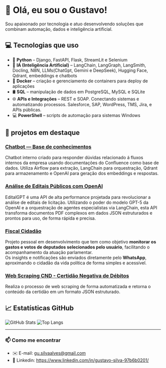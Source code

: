 # 👋 Olá, eu sou o Gustavo!

Sou apaixonado por tecnologia e atuo desenvolvendo soluções que combinam automação, dados e inteligência artificial.

## 💻 Tecnologias que uso

- 🐍 **Python** – Django, FastAPI, Flask, StreamLit e Selenium
- 🧠 **IA (Inteligência Artificial)** – LangChain, LangGraph, LangSmith, Docling, N8N, LLMs(ChatGpt, Gemini e DeepSeek), Hugging Face, Qdrant, embeddings e chatbots
- 🐳 **Docker** – criação e gerenciamento de containers para deploy de aplicações
- 🛢️ **SQL** – manipulação de dados em PostgreSQL, MySQL e SQLite
- 🌐 **APIs e Integrações** – REST e SOAP. Conectando sistemas e automatizando processos. Salesforce, SAP, WordPress, TMS, Jira, e APIs públicas.
- 💻 **PowerShell** – scripts de automação para sistemas Windows

## 🚀 projetos em destaque

### [Chatbot — Base de conhecimentos](https://github.com/gustavoSilvaAlves/ChatbotAI)

Chatbot interno criado para responder dúvidas relacionado á fluxos internos da empresa usando documentações do Confluence como base de dados. Utiliza Airflow para extração, LangChain para orquestração, Qdrant para armazenamento e OpenAI para geração dos embeddings e respostas.

### [Análise de Editais Públicos com OpenAI](https://github.com/gustavoSilvaAlves/EditalGPT-API)

EditalGPT é uma API de alta performance projetada para revolucionar a análise de editais de licitação. Utilizando o poder do modelo GPT-5 da OpenAI e a orquestração de agentes especialistas via LangChain, esta API transforma documentos PDF complexos em dados JSON estruturados e prontos para uso, de forma rápida e precisa.

### [Fiscal Cidadão ](https://github.com/gustavoSilvaAlves/Fiscal-Cidadao)

Projeto pessoal em desenvolvimento que tem como objetivo **monitorar os gastos e votos de deputados selecionados pelo usuário**, facilitando o acompanhamento da atuação parlamentar.  
Os insights e notificações são enviados diretamente pelo **WhatsApp**, aproximando o cidadão da vida política de forma simples e acessível.

### [Web Scraping CND - Certidão Negativa de Débitos ](https://github.com/gustavoSilvaAlves/CND-API)

Realiza o processo de web scraping de forma automatizada e retorna o conteúdo da certidão em um formato JSON estruturado.


## 📈 Estatísticas GitHub

![GitHub Stats](https://github-readme-stats.vercel.app/api?username=gustavoSilvaAlves&show_icons=true&theme=tokyonight)  ![Top Langs](https://github-readme-stats.vercel.app/api/top-langs/?username=priscilamac2023&layout=compact&theme=radical)  

---

### 📫 Como me encontrar
- ✉️ E-mail: gu.silvaalves@gmail.com
- 💼 Linkedin: https://www.linkedin.com/in/gustavo-silva-97b6b0201/
